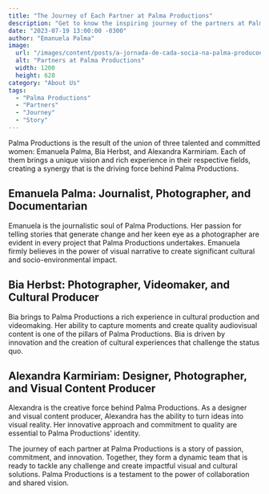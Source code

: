 ```yaml
---
title: "The Journey of Each Partner at Palma Productions"
description: "Get to know the inspiring journey of the partners at Palma Productions and how their experiences have shaped the company."
date: "2023-07-19 13:00:00 -0300"
author: "Emanuela Palma"
image:
  url: "/images/content/posts/a-jornada-de-cada-socia-na-palma-producoes.jpg"
  alt: "Partners at Palma Productions"
  width: 1200
  height: 628
category: "About Us"
tags:
  - "Palma Productions"
  - "Partners"
  - "Journey"
  - "Story"
---
```


Palma Productions is the result of the union of three talented and committed women: Emanuela Palma, Bia Herbst, and Alexandra Karmiriam. Each of them brings a unique vision and rich experience in their respective fields, creating a synergy that is the driving force behind Palma Productions.

## Emanuela Palma: Journalist, Photographer, and Documentarian

Emanuela is the journalistic soul of Palma Productions. Her passion for telling stories that generate change and her keen eye as a photographer are evident in every project that Palma Productions undertakes. Emanuela firmly believes in the power of visual narrative to create significant cultural and socio-environmental impact.

## Bia Herbst: Photographer, Videomaker, and Cultural Producer

Bia brings to Palma Productions a rich experience in cultural production and videomaking. Her ability to capture moments and create quality audiovisual content is one of the pillars of Palma Productions. Bia is driven by innovation and the creation of cultural experiences that challenge the status quo.

## Alexandra Karmiriam: Designer, Photographer, and Visual Content Producer

Alexandra is the creative force behind Palma Productions. As a designer and visual content producer, Alexandra has the ability to turn ideas into visual reality. Her innovative approach and commitment to quality are essential to Palma Productions' identity.

The journey of each partner at Palma Productions is a story of passion, commitment, and innovation. Together, they form a dynamic team that is ready to tackle any challenge and create impactful visual and cultural solutions. Palma Productions is a testament to the power of collaboration and shared vision.
